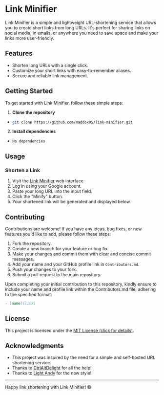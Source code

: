 # Link Minifier

Link Minifier is a simple and lightweight URL-shortening service that allows you to create short links from long URLs. It's perfect for sharing links on social media, in emails, or anywhere you need to save space and make your links more user-friendly.

## Features

-   Shorten long URLs with a single click.
-   Customize your short links with easy-to-remember aliases.
-   Secure and reliable link management.

## Getting Started

To get started with Link Minifier, follow these simple steps:

1. **Clone the repository**

-   ```bash
    git clone https://github.com/maddox05/link-minifier.git
    ```

2. **Install dependencies**

-   `No dependencies`

## Usage

### Shorten a Link

1. Visit the [Link Minifier](https://maddox.boo) web interface.
2. Log in using your Google account.
3. Paste your long URL into the input field.
4. Click the "Minify" button.
5. Your shortened link will be generated and displayed below.

## Contributing

Contributions are welcome! If you have any ideas, bug fixes, or new features you'd like to add, please follow these steps:

1. Fork the repository.
2. Create a new branch for your feature or bug fix.
3. Make your changes and commit them with clear and concise commit messages.
4. Add your name and your GitHub profile link in `Contributors.md`.
5. Push your changes to your fork.
6. Submit a pull request to the main repository.

Upon completing your initial contribution to this repository, kindly ensure to include your name and profile link within the Contributors.md file, adhering to the specified format:

```md
- [name](link)
```

## License

This project is licensed under the [MIT License (click for details)](LICENSE).

## Acknowledgments

-   This project was inspired by the need for a simple and self-hosted URL shortening service.
-   Thanks to [CtrlAltDelight](https://github.com/CtrlAltDelight) for all the help!
-   Thanks to [Light Andy](https://github.com/LightAndy1) for the new style!

---

Happy link shortening with Link Minifier! 😄
